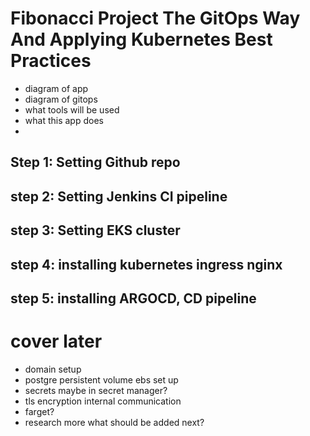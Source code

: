 # Fibonacci Project The GitOps Way And Applying Kubernetes Best Practices
- diagram of app
- diagram of gitops
- what tools will be used
- what this app does
- 

## Step 1: Setting Github repo

## step 2: Setting Jenkins CI pipeline

## step 3: Setting EKS cluster

## step 4: installing kubernetes ingress nginx

## step 5: installing ARGOCD, CD pipeline

# cover later
- domain setup
- postgre persistent volume ebs set up
- secrets maybe in secret manager?
- tls encryption internal communication
- farget?
- research more what should be added next?
 